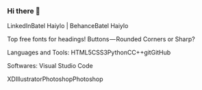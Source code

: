 ### Hi there 👋

<!--
**BatelHaiylo/BatelHaiylo** is a ✨ _special_ ✨ repository because its `README.md` (this file) appears on your GitHub profile.

Here are some ideas to get you started:

- 🔭 I’m currently working on ...
- 🌱 I’m currently learning ...
- 👯 I’m looking to collaborate on
- 🤔 I’m looking for help with ...
- 💬 Ask me about ...
- 📫 How to reach me: 
- 😄 Pronouns: ...
- ⚡ Fun fact: ...
-->



LinkedInBatel Haiylo | BehanceBatel Haiylo 




Top free fonts for headings!
Buttons — Rounded Corners or Sharp?

Languages and Tools:
HTML5CSS3PythonCC++gitGitHub


Softwares:
Visual Studio Code

XDIllustratorPhotoshopPhotoshop
